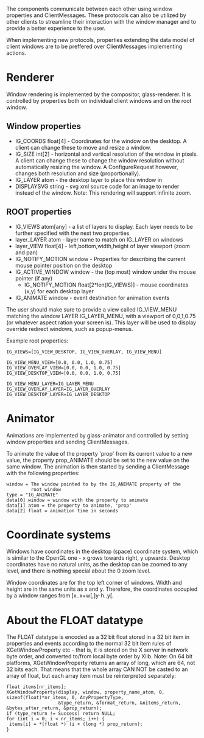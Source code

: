The components communicate between each other using window properties
and ClientMessages. These protocols can also be utilized by other
clients to streamline their interaction with the window manager and to
provide a better experience to the user.

When implementing new protocols, properties extending the data model
of client windows are to be preffered over ClientMessages implementing
actions.

# Renderer

Window rendering is implemented by the compositor, glass-renderer. It
is controlled by properties both on individual client windows and on
the root window.

## Window properties

* IG_COORDS float[4] - Coordinates for the window on the desktop. A
  client can change these to move and resize a window.
* IG_SIZE int[2] - horizontal and vertical resolution of the window in
  pixels. A client can change these to change the window resolution
  without automatically resizing the window. A ConfigureRequest
  however, changes both resolution and size (proportionally).
* IG_LAYER atom - the desktop layer to place this window in
* DISPLAYSVG string - svg xml source code for an image to render
  instead of the window. Note: This rendering will support infinite
  zoom.

## ROOT properties

* IG_VIEWS atom[any] - a list of layers to display. Each layer needs
  to be further specified with the next two properties
* layer_LAYER atom - layer name to match on IG_LAYER on windows
* layer_VIEW float[4] - left,bottom,width,height of layer viewport
  (zoom and pan)
* IG_NOTIFY_MOTION window - Properties for describing the current
  mouse pointer position on the desktop
* IG_ACTIVE_WINDOW window - the (top most) window under the mouse
  pointer (if any)
  * IG_NOTIFY_MOTION float[2*len(IG_VIEWS)] - mouse coordinates (x,y)
    for each desktop layer
* IG_ANIMATE window - event destination for animation events

The user should make sure to provide a view called IG_VIEW_MENU
matching the window LAYER IG_LAYER_MENU, with a viewport of 0,0,1,0.75
(or whatever aspect ration your screen is). This layer will be used to
display override redirect windows, such as popup-menus.

Example root properties:

    IG_VIEWS=[IG_VIEW_DESKTOP, IG_VIEW_OVERLAY, IG_VIEW_MENU]

    IG_VIEW_MENU_VIEW=[0.0, 0.0, 1.0, 0.75]
    IG_VIEW_OVERLAY_VIEW=[0.0, 0.0, 1.0, 0.75]
    IG_VIEW_DESKTOP_VIEW=[0.0, 0.0, 1.0, 0.75]

    IG_VIEW_MENU_LAYER=IG_LAYER_MENU
    IG_VIEW_OVERLAY_LAYER=IG_LAYER_OVERLAY
    IG_VIEW_DESKTOP_LAYER=IG_LAYER_DESKTOP

# Animator

Animations are implemented by glass-animator and controlled by setting
window properties and sending ClientMessages.

To animate the value of the property 'prop' from its current value to
a new value, the property prop_ANIMATE should be set to the new value
on the same window. The animation is then started by sending a
ClientMessage with the following properties:

    window = The window pointed to by the IG_ANIMATE property of the
             root window
    type = "IG_ANIMATE"
    data[0] window = window with the property to animate
    data[1] atom = the property to animate, 'prop'
    data[2] float = animation time in seconds

# Coordinate systems

Windows have coordinates in the desktop (space) coordinate system, which is similar to the OpenGL one - x grows towards right, y upwards. Desktop coordinates have no natural units, as the desktop can be zoomed to any level, and there is nothing special about the 0 zoom level.

Window coordinates are for the top left corner of windows. Width and height are in the same units as x and y. Therefore, the coordinates occupied by a window ranges from ]x..x+w[,]y-h..y[.

# About the FLOAT datatype

The FLOAT datatype is encoded as a 32 bit float stored in a 32 bit item in properties and events according to the normal 32 bit item rules of XGetWindowProperty etc - that is, it is stored on the X server in network byte order, and converted to/from local byte order by Xlib. Note: On 64 bit platforms, XGetWindowProperty returns an array of long, which are 64, not 32 bits each. That means that the whole array CAN NOT be casted to an array of float, but each array item must be reinterpreted separately:

    float items[nr_items];
    XGetWindowProperty(display, window, property_name_atom, 0, sizeof(float)*nr_items, 0, AnyPropertyType,
                       &type_return, &format_return, &nitems_return, &bytes_after_return, &prop_return);
    if (type_return != Success) return NULL;
    for (int i = 0; i < nr_items; i++) {
     items[i] = *(float *) (i + (long *) prop_return);
    }
